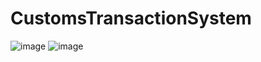 # CustomsTransactionSystem
![image](https://github.com/user-attachments/assets/0f2f620d-8db4-464f-9782-525c0caa3c70)
![image](https://github.com/user-attachments/assets/a75dd3e3-eaea-4826-8275-85bb7ec943a9)
